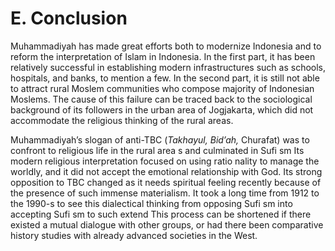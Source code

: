 E. Conclusion
=============

Muhammadiyah has made great efforts both to modernize Indonesia and to
reform the interpretation of Islam in Indonesia. In the first part, it
has been relatively successful in establishing modern infrastructures
such as schools, hospitals, and banks, to mention a few. In the second
part, it is still not able to attract rural Moslem communities who
compose majority of Indonesian Moslems. The cause of this failure can be
traced back to the sociological background of its followers in the urban
area of Jogjakarta, which did not accommodate the religious thinking of
the rural areas.

Muhammadiyah’s slogan of anti-TBC (*Takhayul, Bid’ah,* Churafat) was to
confront to religious life in the rural area s and culminated in Sufi sm
Its modern religious interpretation focused on using ratio nality to
manage the worldly, and it did not accept the emotional relationship
with God. Its strong opposition to TBC changed as it needs spiritual
feeling recently because of the presence of such immense materialism. It
took a long time from 1912 to the 1990-s to see this dialectical
thinking from opposing Sufi sm into accepting Sufi sm to such extend
This process can be shortened if there existed a mutual dialogue with
other groups, or had there been comparative history studies with already
advanced societies in the West.


